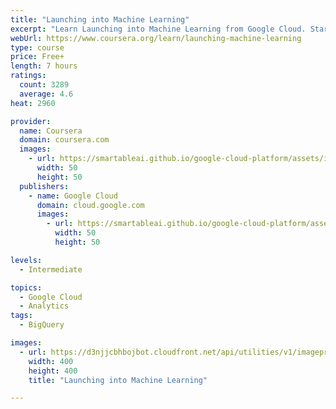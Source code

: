 ```yaml
---
title: "Launching into Machine Learning"
excerpt: "Learn Launching into Machine Learning from Google Cloud. Starting from a history of machine learning, we discuss why neural networks today perform so well in a variety of data science problems. We then discuss how to set up a supervised learning ..."
webUrl: https://www.coursera.org/learn/launching-machine-learning
type: course
price: Free+
length: 7 hours
ratings:
  count: 3289
  average: 4.6
heat: 2960

provider:
  name: Coursera
  domain: coursera.com
  images:
    - url: https://smartableai.github.io/google-cloud-platform/assets/images/organizations/coursera.com-50x50.jpg
      width: 50
      height: 50
  publishers:
    - name: Google Cloud
      domain: cloud.google.com
      images:
        - url: https://smartableai.github.io/google-cloud-platform/assets/images/organizations/cloud.google.com-50x50.jpg
          width: 50
          height: 50

levels:
  - Intermediate

topics:
  - Google Cloud
  - Analytics
tags:
  - BigQuery

images:
  - url: https://d3njjcbhbojbot.cloudfront.net/api/utilities/v1/imageproxy/https://s3.amazonaws.com/coursera-course-photos/a8/c5509017f511e8841b697778604607/new-ml-on-gcp-logo.png?auto=format%2Ccompress&dpr=1&w=400&h=400&fit=fill&bg=FFF
    width: 400
    height: 400
    title: "Launching into Machine Learning"

---
```


